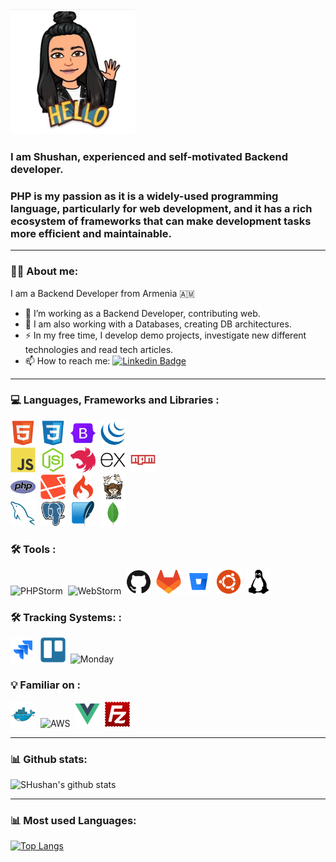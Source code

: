 <img src="avatar2.jpg" width="200" height="200" />

### I am Shushan, experienced and self-motivated Backend developer.
### PHP is my passion as it is a widely-used programming language, particularly for web development, and it has a rich ecosystem of frameworks that can make development tasks more efficient and maintainable.

---
### :man_technologist: About me:
I am a Backend Developer from Armenia 🇦🇲

- :telescope: I’m working as a Backend Developer, contributing web.
- :seedling: I am also working with a Databases, creating DB architectures.
- :zap: In my free time, I develop demo projects, investigate new different technologies and read tech articles.
- :mailbox: How to reach me: [![Linkedin Badge](https://img.shields.io/badge/Linkedin-blue?style=flat&logo=Linkedin&logoColor=white)](https://www.linkedin.com/in/shushan-vardanyan/)

--- 
### :computer: Languages, Frameworks and Libraries :

<div>
   <div>
    <img src="https://github.com/devicons/devicon/blob/master/icons/html5/html5-original.svg" title="HTML5" alt="HTML" width="40" height="40"/>&nbsp;
    <img src="https://github.com/devicons/devicon/blob/master/icons/css3/css3-original.svg"  title="CSS3" alt="CSS" width="40" height="40"/>&nbsp;
    <img src="https://github.com/devicons/devicon/blob/master/icons/bootstrap/bootstrap-original.svg" title="Bootstrap" alt="Bootstrap" width="40" height="40"/>&nbsp;
    <img src="https://github.com/devicons/devicon/blob/master/icons/jquery/jquery-original.svg" title="JQuery" alt="JQuery" width="40" height="40"/>&nbsp;

  </div>
  <div>
    <img src="https://github.com/devicons/devicon/blob/master/icons/javascript/javascript-original.svg" title="Javascript" alt="Javascript" width="40" height="40"/>&nbsp;
    <img src="https://github.com/devicons/devicon/blob/master/icons/nodejs/nodejs-original.svg" title="Nodejs" alt="Nodejs" width="40" height="40"/>&nbsp;
    <img src="https://github.com/devicons/devicon/blob/master/icons/nestjs/nestjs-plain.svg" title="NestJs" alt="NestJs" width="40" height="40"/>&nbsp;
    <img src="https://github.com/devicons/devicon/blob/master/icons/express/express-original.svg" title="Express" alt="Express" width="40" height="40"/>&nbsp;
    <img src="https://github.com/devicons/devicon/blob/master/icons/npm/npm-original-wordmark.svg" title="npm" alt="npm" width="40" height="40"/>&nbsp;
  </div>
  <div>
      <img src="https://github.com/devicons/devicon/blob/master/icons/php/php-original.svg" title="PHP" alt="PHP" width="40"         height="40"/>&nbsp;
      <img src="https://github.com/devicons/devicon/blob/master/icons/laravel/laravel-plain.svg" title="Laravel" alt="Laravel" width="40"         height="40"/>&nbsp;
      <img src="https://github.com/devicons/devicon/blob/master/icons/codeigniter/codeigniter-plain.svg" title="Codigniter" alt="Codigniter" width="40"         height="40"/>&nbsp;
      <img src="https://github.com/devicons/devicon/blob/master/icons/composer/composer-original.svg" title="Composer" alt="Composer" width="40"         height="40"/>&nbsp;

  </div>
    <div>
      <img src="https://github.com/devicons/devicon/blob/master/icons/mysql/mysql-original.svg" title="MySql" alt="MySql" width="40"         height="40"/>&nbsp;
      <img src="https://github.com/devicons/devicon/blob/master/icons/postgresql/postgresql-original.svg" title="PostgreSQL" alt="PostgreSQL" width="40"         height="40"/>&nbsp;
      <img src="https://github.com/devicons/devicon/blob/master/icons/sqlite/sqlite-original.svg" title="Sqlite" alt="Sqlite" width="40"         height="40"/>&nbsp;
      <img src="https://github.com/devicons/devicon/blob/master/icons/mongodb/mongodb-original.svg" title="MongoDb" alt="MongoDb" width="40"         height="40"/>&nbsp;
  </div>
</div>

### 🛠️ Tools :
<div>
  <img src="https://seeklogo.com/images/P/phpstorm-logo-220B633CDA-seeklogo.com.png" title="PHPStorm" alt="PHPStorm" width="40" height="40"/>&nbsp;
  <img src="https://seeklogo.com/images/W/webstorm-logo-691E749F21-seeklogo.com.png" title="WebStorm" alt="WebStorm" width="40" height="40"/>&nbsp;
  <img src="https://github.com/devicons/devicon/blob/master/icons/github/github-original.svg" title="Github" alt="Github" width="40" height="40"/>&nbsp;
    <img src="https://github.com/devicons/devicon/blob/master/icons/gitlab/gitlab-original.svg" title="Gitlab" alt="Gitlab" width="40" height="40"/>&nbsp;
  <img src="https://github.com/devicons/devicon/blob/master/icons/bitbucket/bitbucket-original.svg" title="Bitbucket" alt="Bitbucket" width="40" height="40"/>&nbsp;
   <img src="https://github.com/devicons/devicon/blob/master/icons/ubuntu/ubuntu-plain.svg" title="Ubuntu" alt="Ubuntu" width="40" height="40"/>&nbsp;
  <img src="https://github.com/devicons/devicon/blob/master/icons/linux/linux-plain.svg" title="Linux" alt="Linux" width="40" height="40"/>&nbsp;
</div>

### 🛠️ Tracking Systems: :
<div>
  <img src="https://github.com/devicons/devicon/blob/master/icons/jira/jira-original.svg" title="Jira" alt="Jira" width="40" height="40"/>&nbsp;
  <img src="https://github.com/devicons/devicon/blob/master/icons/trello/trello-plain.svg" title="Trello" alt="Trello" width="40" height="40"/>&nbsp;
  <img src="https://dapulse-res.cloudinary.com/image/upload/f_auto,q_auto/remote_mondaycom_static/img/monday-logo-x2.png" title="Monday" alt="Monday" width="40" height="40"/>&nbsp;
</div>



### :bulb: Familiar on :
<div>
  <img src="https://github.com/devicons/devicon/blob/master/icons/docker/docker-original.svg" title="Docker" alt="Docker" width="40" height="40"/>&nbsp;
  <img src="https://upload.wikimedia.org/wikipedia/commons/thumb/a/a9/Amazon_logo.svg/2560px-Amazon_logo.svg.png" title="AWS" alt="AWS" width="40" height="40"/>&nbsp;
  <img src="https://github.com/devicons/devicon/blob/master/icons/vuejs/vuejs-original.svg" title="VueJs" alt="VueJs" width="40" height="40"/>&nbsp;
  <img src="https://github.com/devicons/devicon/blob/master/icons/filezilla/filezilla-plain.svg" title="Filezila" alt="Filezila" width="40" height="40"/>&nbsp;
</div>


---
### 📊 Github stats:
![SHushan's github stats](https://github-readme-stats.vercel.app/api?username=vardshushan)

---
### 📊 Most used Languages:

[![Top Langs](https://github-readme-stats.vercel.app/api/top-langs/?username=vardshushan)](https://github.com/vardshushan/github-readme-stats)

